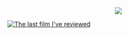 
<div align="center"> 
<img src="https://github.com/Qypol342/Qypol342/assets/37497007/4a5e00fd-c860-40df-a218-6dd0d27ba970" />
</div>



[![The last film I've reviewed](https://letterboxd-badge.vercel.app/qypol)](https://github.com/loan-mgt/letterboxd-badge)
